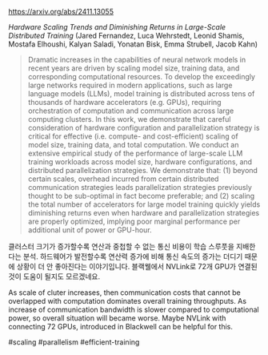 https://arxiv.org/abs/2411.13055

*Hardware Scaling Trends and Diminishing Returns in Large-Scale Distributed Training* (Jared Fernandez, Luca Wehrstedt, Leonid Shamis, Mostafa Elhoushi, Kalyan Saladi, Yonatan Bisk, Emma Strubell, Jacob Kahn)

> Dramatic increases in the capabilities of neural network models in recent years are driven by scaling model size, training data, and corresponding computational resources. To develop the exceedingly large networks required in modern applications, such as large language models (LLMs), model training is distributed across tens of thousands of hardware accelerators (e.g. GPUs), requiring orchestration of computation and communication across large computing clusters. In this work, we demonstrate that careful consideration of hardware configuration and parallelization strategy is critical for effective (i.e. compute- and cost-efficient) scaling of model size, training data, and total computation. We conduct an extensive empirical study of the performance of large-scale LLM training workloads across model size, hardware configurations, and distributed parallelization strategies. We demonstrate that: (1) beyond certain scales, overhead incurred from certain distributed communication strategies leads parallelization strategies previously thought to be sub-optimal in fact become preferable; and (2) scaling the total number of accelerators for large model training quickly yields diminishing returns even when hardware and parallelization strategies are properly optimized, implying poor marginal performance per additional unit of power or GPU-hour.

클러스터 크기가 증가할수록 연산과 중첩할 수 없는 통신 비용이 학습 스루풋을 지배한다는 분석. 하드웨어가 발전할수록 연산력 증가에 비해 통신 속도의 증가는 더디기 때문에 상황이 더 안 좋아진다는 이야기입니다. 블랙웰에서 NVLink로 72개 GPU가 연결된 것이 도움이 될지도 모르겠네요.

<english>
As scale of cluter increases, then communication costs that cannot be overlapped with computation dominates overall training throughputs. As increase of communication bandwidth is slower compared to computational power, so overall situation will became worse. Maybe NVLink with connecting 72 GPUs, introduced in Blackwell can be helpful for this.
</english>

#scaling #parallelism #efficient-training 
